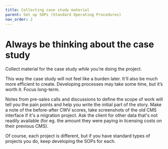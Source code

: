 ```yaml
---
title: Collecting case study material
parent: Set up SOPs (Standard Operating Procedures)
nav_order: 2
---
```


# Always be thinking about the case study

Collect material for the case study *while* you’re doing the project. 

This way the case study will not feel like a burden later. It'll also be much more efficient to create. Developing processes may take some time, but it’s worth it. Focus long-term.

Notes from pre-sales calls and discussions to define the scope of work will tell you the pain points and help you write the initial part of the story. Make a note of the before-after CWV scores, take screenshots of the old CMS interface if it's a migration project. Ask the client for other data that's not readily available (for eg. the amount they were paying in licensing costs on their previous CMS).

Of course, each project is different, but if you have standard types of projects you do, keep developing the SOPs for each.